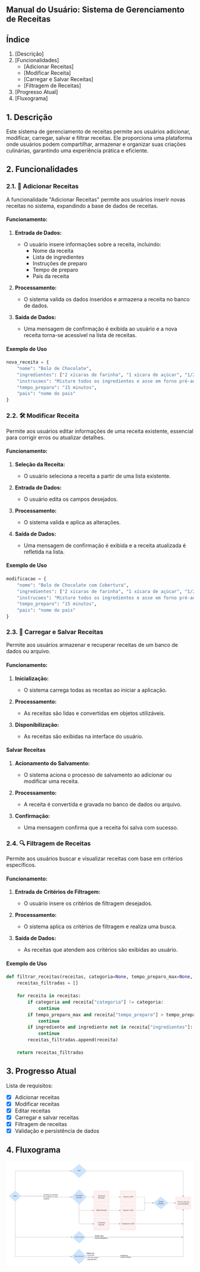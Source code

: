 ## Manual do Usuário: Sistema de Gerenciamento de Receitas

## Índice

1. [Descrição]
2. [Funcionalidades]
    - [Adicionar Receitas]
    - [Modificar Receita]
    - [Carregar e Salvar Receitas]
    - [Filtragem de Receitas]
3. [Progresso Atual]
4. [Fluxograma]

## 1. Descrição 

Este sistema de gerenciamento de receitas permite aos usuários adicionar, modificar, carregar, salvar e filtrar receitas. Ele proporciona uma plataforma onde usuários podem compartilhar, armazenar e organizar suas criações culinárias, garantindo uma experiência prática e eficiente.

## 2. Funcionalidades

### 2.1. 🍰 Adicionar Receitas

A funcionalidade "Adicionar Receitas" permite aos usuários inserir novas receitas no sistema, expandindo a base de dados de receitas.

#### Funcionamento:

1. **Entrada de Dados:**
    - O usuário insere informações sobre a receita, incluindo:
        - Nome da receita
        - Lista de ingredientes
        - Instruções de preparo
        - Tempo de preparo
        - País da receita

2. **Processamento:**
    - O sistema valida os dados inseridos e armazena a receita no banco de dados.

3. **Saída de Dados:**
    - Uma mensagem de confirmação é exibida ao usuário e a nova receita torna-se acessível na lista de receitas.

#### Exemplo de Uso

```python
nova_receita = {
    "nome": "Bolo de Chocolate",
    "ingredientes": ["2 xícaras de farinha", "1 xícara de açúcar", "1/2 xícara de cacau em pó", "2 ovos", "1 xícara de leite"],
    "instrucoes": "Misture todos os ingredientes e asse em forno pré-aquecido a 180°C por 30 minutos.",
    "tempo_preparo": "15 minutos",    
    "pais": "nome do pais"
}
```

### 2.2. 🛠️ Modificar Receita

Permite aos usuários editar informações de uma receita existente, essencial para corrigir erros ou atualizar detalhes.

#### Funcionamento:

1. **Seleção da Receita:**
    - O usuário seleciona a receita a partir de uma lista existente.

2. **Entrada de Dados:**
    - O usuário edita os campos desejados.

3. **Processamento:**
    - O sistema valida e aplica as alterações.

4. **Saída de Dados:**
    - Uma mensagem de confirmação é exibida e a receita atualizada é refletida na lista.

#### Exemplo de Uso

```python
modificacao = {
    "nome": "Bolo de Chocolate com Cobertura",
    "ingredientes": ["2 xícaras de farinha", "1 xícara de açúcar", "1/2 xícara de cacau em pó", "2 ovos", "1 xícara de leite", "Cobertura de chocolate"],
    "instrucoes": "Misture todos os ingredientes e asse em forno pré-aquecido a 180°C por 30 minutos. Adicione a cobertura depois de assado.",
    "tempo_preparo": "15 minutos",
    "pais": "nome do pais"
}
```

### 2.3. 💾 Carregar e Salvar Receitas

Permite aos usuários armazenar e recuperar receitas de um banco de dados ou arquivo.

#### Funcionamento:

1. **Inicialização:**
    - O sistema carrega todas as receitas ao iniciar a aplicação.

2. **Processamento:**
    - As receitas são lidas e convertidas em objetos utilizáveis.

3. **Disponibilização:**
    - As receitas são exibidas na interface do usuário.

#### Salvar Receitas

1. **Acionamento do Salvamento:**
    - O sistema aciona o processo de salvamento ao adicionar ou modificar uma receita.

2. **Processamento:**
    - A receita é convertida e gravada no banco de dados ou arquivo.

3. **Confirmação:**
    - Uma mensagem confirma que a receita foi salva com sucesso.


### 2.4. 🔍 Filtragem de Receitas

Permite aos usuários buscar e visualizar receitas com base em critérios específicos.

#### Funcionamento:

1. **Entrada de Critérios de Filtragem:**
    - O usuário insere os critérios de filtragem desejados.

2. **Processamento:**
    - O sistema aplica os critérios de filtragem e realiza uma busca.

3. **Saída de Dados:**
    - As receitas que atendem aos critérios são exibidas ao usuário.

#### Exemplo de Uso

```python
def filtrar_receitas(receitas, categoria=None, tempo_preparo_max=None, ingrediente=None):
    receitas_filtradas = []
    
    for receita in receitas:
        if categoria and receita["categoria"] != categoria:
            continue
        if tempo_preparo_max and receita["tempo_preparo"] > tempo_preparo_max:
            continue
        if ingrediente and ingrediente not in receita["ingredientes"]:
            continue
        receitas_filtradas.append(receita)
    
    return receitas_filtradas
```

## 3. Progresso Atual

Lista de requisitos:

- [x] Adicionar receitas
- [x] Modificar receitas
- [x] Editar receitas
- [x] Carregar e salvar receitas
- [x] Filtragem de receitas
- [x] Validação e persistência de dados

## 4. Fluxograma
[<img src="/Flowchart-CRUD-Recipes.jpeg">](https://github.com/andgabx/CRUD-Recipes/blob/main/Flowchart-CRUD-Recipes.jpeg?raw=true)
